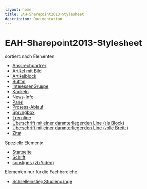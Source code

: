 ```yaml
---
layout: home
title: EAH-Sharepoint2013-Stylesheet
description: Documentation
---
```


<h1>EAH-Sharepoint2013-Stylesheet</h1>
<p>
  sortiert: nach Elementen
  <ul>
    <li>
      <a href="docs/components/contact/">Ansprechpartner</a>
    </li>
    <li>
      <a href="docs/components/articel/">Artikel mit Bild</a>
    </li>
    <li>
      <a href="docs/components/articelblock/">Artikelblock</a>
    </li>
    <li>
      <a href="docs/components/button/">Button</a>
    </li>
    <li>
      <a href="docs/components/interRestGroup/">InteressenGruppe</a>
    </li>
    <li>
      <a href="docs/components/tiles/">Kacheln</a>
    </li>
    <li>
      <a href="docs/components/newsinfo/">News-Info</a>
    </li>
    <li>
      <a href="docs/components/panel/">Panel</a>
    </li>
    <li>
      <a href="docs/components/processtask/">Prozess-Ablauf</a>
    </li>
    <li>
      <a href="docs/components/anchorbox/">Sprungbox</a>
    </li>
    <li>
      <a href="docs/components/line/">Trennline</a>
    </li>
    <li>
      <a href="docs/components/headingUnderline/">&Uuml;berschrift mit einer darunterliegenden Line (als Block)</a>
    </li>
    <li>
      <a href="docs/components/headingUnderlineFullWidth/">&Uuml;berschrift mit einer darunterliegenden Line (volle Breite)</a>
    </li>
    <li>
      <a href="docs/components/blockquote/">Zitat</a>
    </li>
  </ul>
</p>

<p>
  Spezielle Elemente
  <ul>
    <li>
      <a href="docs/startseite/">Startseite</a>
    </li>
    <li>
      <a href="docs/font/">Schrift</a>
    </li>
    <li>
      <a href="docs/other/">sonstiges (zb Video)</a>
    </li>
  </ul>
</p>

<p>
  Elementen nur f&uuml;r die Fachbereiche
  <ul>
    <li>
      <a href="docs/components/overviewCourseOfStudies/">Schnelleinstieg Studieng&auml;nge</a>
    </li>
  </ul>
</p>
